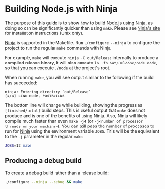 # Building Node.js with Ninja

The purpose of this guide is to show how to build Node.js using [Ninja][], as
doing so can be significantly quicker than using `make`. Please see
[Ninja's site][Ninja] for installation instructions (Unix only).

[Ninja][] is supported in the Makefile. Run `./configure --ninja` to configure
the project to run the regular `make` commands with Ninja.

For example, `make` will execute `ninja -C out/Release` internally
to produce a compiled release binary, It will also execute
`ln -fs out/Release/node node`, so that you can execute `./node` at
the project's root.

When running `make`, you will see output similar to the following
if the build has succeeded:

```console
ninja: Entering directory `out/Release`
[4/4] LINK node, POSTBUILDS
```

The bottom line will change while building, showing the progress as
`[finished/total]` build steps. This is useful output that `make` does not
produce and is one of the benefits of using Ninja. Also, Ninja will likely
compile much faster than even `make -j4` (or
`-j<number of processor threads on your machine>`). You can still pass the
number of processes to run for [Ninja][] using the environment variable `JOBS`.
This will be the equivalent to the `-j` parameter in the regular `make`:

```bash
JOBS=12 make
```

## Producing a debug build

To create a debug build rather than a release build:

```bash
./configure --ninja --debug && make
```

[Ninja]: https://ninja-build.org/
